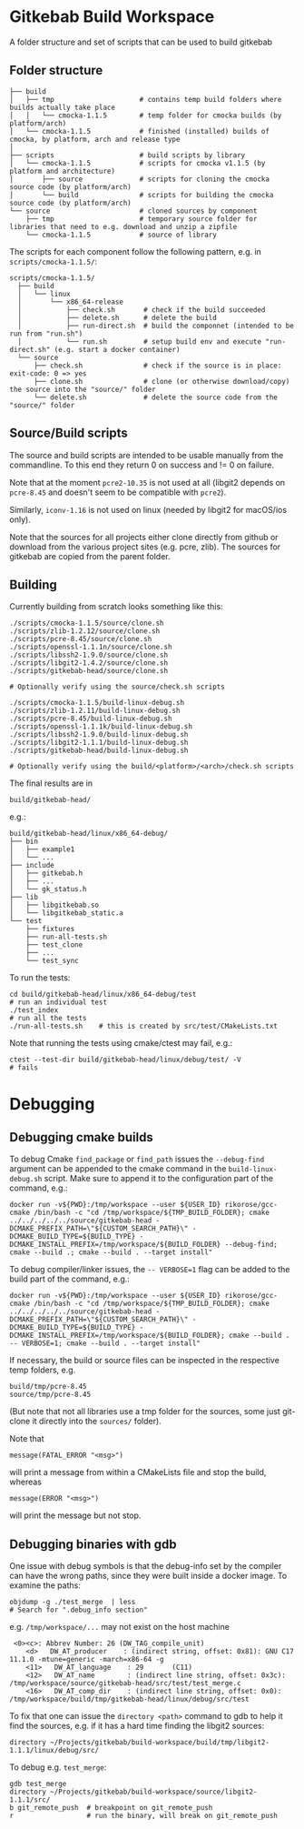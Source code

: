 
# Gitkebab Build Workspace

A folder structure and set of scripts that can be used to build gitkebab

## Folder structure

    ├── build
    │   ├── tmp                     # contains temp build folders where builds actually take place
    │   │   └── cmocka-1.1.5        # temp folder for cmocka builds (by platform/arch)
    │   └── cmocka-1.1.5            # finished (installed) builds of cmocka, by platform, arch and release type
    │
    ├── scripts                     # build scripts by library
    │   └── cmocka-1.1.5            # scripts for cmocka v1.1.5 (by platform and architecture)
    │       ├── source              # scripts for cloning the cmocka source code (by platform/arch)
    │       └── build               # scripts for building the cmocka source code (by platform/arch)
    └── source                      # cloned sources by component
        ├── tmp                     # temporary source folder for libraries that need to e.g. download and unzip a zipfile
        └── cmocka-1.1.5            # source of library

The scripts for each component follow the following pattern, e.g. in `scripts/cmocka-1.1.5/`:

    scripts/cmocka-1.1.5/
      ├── build
      │   └── linux
      │       └── x86_64-release
      │           ├── check.sh       # check if the build succeeded
      │           ├── delete.sh      # delete the build
      │           ├── run-direct.sh  # build the componnet (intended to be run from "run.sh")
      │           └── run.sh         # setup build env and execute "run-direct.sh" (e.g. start a docker container)
      └── source
          ├── check.sh               # check if the source is in place: exit-code: 0 => yes
          ├── clone.sh               # clone (or otherwise download/copy) the source into the "source/" folder
          └── delete.sh              # delete the source code from the "source/" folder


## Source/Build scripts

The source and build scripts are intended to be usable manually from
the commandline. To this end they return 0 on success and != 0 on
failure.

Note that at the moment `pcre2-10.35` is not used at all (libgit2
depends on `pcre-8.45` and doesn't seem to be compatible with `pcre2`).

Similarly, `iconv-1.16` is not used on linux (needed by libgit2 for
macOS/ios only).

Note that the sources for all projects either clone directly from
github or download from the various project sites (e.g. pcre,
zlib). The sources for gitkebab are copied from the parent folder.


## Building

Currently building from scratch looks something like this:

    ./scripts/cmocka-1.1.5/source/clone.sh
    ./scripts/zlib-1.2.12/source/clone.sh
    ./scripts/pcre-8.45/source/clone.sh
    ./scripts/openssl-1.1.1n/source/clone.sh
    ./scripts/libssh2-1.9.0/source/clone.sh
    ./scripts/libgit2-1.4.2/source/clone.sh
    ./scripts/gitkebab-head/source/clone.sh
    
    # Optionally verify using the source/check.sh scripts
    
    ./scripts/cmocka-1.1.5/build-linux-debug.sh
    ./scripts/zlib-1.2.11/build-linux-debug.sh
    ./scripts/pcre-8.45/build-linux-debug.sh
    ./scripts/openssl-1.1.1k/build-linux-debug.sh
    ./scripts/libssh2-1.9.0/build-linux-debug.sh
    ./scripts/libgit2-1.1.1/build-linux-debug.sh
    ./scripts/gitkebab-head/build-linux-debug.sh
    
    # Optionally verify using the build/<platform>/<arch>/check.sh scripts

The final results are in

    build/gitkebab-head/
    
e.g.:

    build/gitkebab-head/linux/x86_64-debug/
    ├── bin
    │   ├── example1
    │   └── ...
    ├── include
    │   ├── gitkebab.h
    │   ├── ...
    │   └── gk_status.h
    ├── lib
    │   ├── libgitkebab.so
    │   └── libgitkebab_static.a
    └── test
        ├── fixtures
        ├── run-all-tests.sh
        ├── test_clone
        ├── ...
        └── test_sync

To run the tests:

    cd build/gitkebab-head/linux/x86_64-debug/test
    # run an individual test
    ./test_index
    # run all the tests
    ./run-all-tests.sh    # this is created by src/test/CMakeLists.txt

Note that running the tests using cmake/ctest may fail, e.g.:

    ctest --test-dir build/gitkebab-head/linux/debug/test/ -V
    # fails

# Debugging 

## Debugging cmake builds

To debug Cmake `find_package` or `find_path` issues the `--debug-find`
argument can be appended to the cmake command in the
`build-linux-debug.sh` script. Make sure to append it to the
configuration part of the command, e.g.:

    docker run -v${PWD}:/tmp/workspace --user ${USER_ID} rikorose/gcc-cmake /bin/bash -c "cd /tmp/workspace/${TMP_BUILD_FOLDER}; cmake ../../../../../source/gitkebab-head -DCMAKE_PREFIX_PATH=\"${CUSTOM_SEARCH_PATH}\" -DCMAKE_BUILD_TYPE=${BUILD_TYPE} -DCMAKE_INSTALL_PREFIX=/tmp/workspace/${BUILD_FOLDER} --debug-find; cmake --build .; cmake --build . --target install"
    
To debug compiler/linker issues, the `-- VERBOSE=1` flag can be added
to the build part of the command, e.g.:

    docker run -v${PWD}:/tmp/workspace --user ${USER_ID} rikorose/gcc-cmake /bin/bash -c "cd /tmp/workspace/${TMP_BUILD_FOLDER}; cmake ../../../../../source/gitkebab-head -DCMAKE_PREFIX_PATH=\"${CUSTOM_SEARCH_PATH}\" -DCMAKE_BUILD_TYPE=${BUILD_TYPE} -DCMAKE_INSTALL_PREFIX=/tmp/workspace/${BUILD_FOLDER}; cmake --build . -- VERBOSE=1; cmake --build . --target install"

If necessary, the build or source files can be inspected in the respective temp folders, e.g. 

    build/tmp/pcre-8.45
    source/tmp/pcre-8.45
    
(But note that not all libraries use a tmp folder for the sources,
some just git-clone it directly into the `sources/` folder).

Note that

    message(FATAL_ERROR "<msg>") 
    
will print a message from within a CMakeLists file and stop the
build, whereas

    message(ERROR "<msg>")
    
will print the message but not stop.


## Debugging binaries with gdb

One issue with debug symbols is that the debug-info set by the
compiler can have the wrong paths, since they were built inside a
docker image. To examine the paths:

    objdump -g ./test_merge  | less
    # Search for ".debug_info section"
    
e.g. `/tmp/workspace/...` may not exist on the host machine

     <0><c>: Abbrev Number: 26 (DW_TAG_compile_unit)
        <d>   DW_AT_producer    : (indirect string, offset: 0x81): GNU C17 11.1.0 -mtune=generic -march=x86-64 -g
        <11>   DW_AT_language    : 29       (C11)
        <12>   DW_AT_name        : (indirect line string, offset: 0x3c): /tmp/workspace/source/gitkebab-head/src/test/test_merge.c
        <16>   DW_AT_comp_dir    : (indirect line string, offset: 0x0): /tmp/workspace/build/tmp/gitkebab-head/linux/debug/src/test
        
To fix that one can issue the `directory <path>` command to gdb to
help it find the sources, e.g. if it has a hard time finding the libgit2 sources:

    directory ~/Projects/gitkebab/build-workspace/build/tmp/libgit2-1.1.1/linux/debug/src/

To debug e.g. `test_merge`:

    gdb test_merge
    directory ~/Projects/gitkebab/build-workspace/source/libgit2-1.1.1/src/
    b git_remote_push  # breakpoint on git_remote_push
    r                  # run the binary, will break on git_remote_push
    
